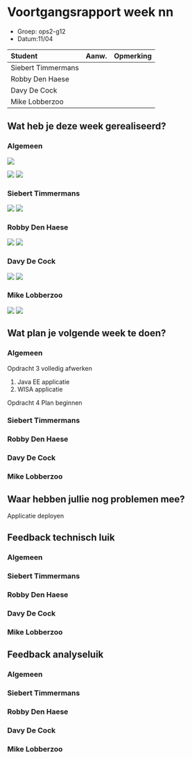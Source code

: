 # Voortgangsrapport week nn

* Groep: ops2-g12
* Datum:11/04

| Student  | Aanw. | Opmerking |
| :---     | :---  | :---      |
| Siebert Timmermans |       |           |
| Robby Den Haese |       |           |
| Davy De Cock |       |           |
| Mike Lobberzoo |       |           |

## Wat heb je deze week gerealiseerd?

### Algemeen

![](https://i.gyazo.com/c3bde86b86c9fc1319fa13b680c43a84.png)

![](https://i.gyazo.com/5415eaf9bdb7ebb04ed179c5c6f489dc.png)
![](https://i.gyazo.com/9bf0dcffaf42d9899632cc47e72d22e8.png)


### Siebert Timmermans

![](https://i.gyazo.com/da2681fd89e5cfb4ce7ac1c79a1a8fe3.png)
![](https://i.gyazo.com/0dc540a4dbb913fd377cbd2fc5c8686e.png)

### Robby Den Haese

![](https://i.gyazo.com/3adce0eb9e8191d00c4d1052e6878f16.png)
![](https://i.gyazo.com/5adfbe909dc17d298da2fbf23a5f12fc.png)


### Davy De Cock

![](https://i.gyazo.com/c25d39917f1983f93bf4609be170fce9.png)
![](https://i.gyazo.com/5a66fa30f4e88a6e594b074a2c9bb599.png)


### Mike Lobberzoo

![](https://i.gyazo.com/157e1e2f11cdc3dcdcd3d2102aade2eb.png)
![](https://i.gyazo.com/a892c3005d6e199ca098ad386fc98ff2.png)

## Wat plan je volgende week te doen?

### Algemeen

Opdracht 3 volledig afwerken

1. Java EE applicatie 
2. WISA applicatie

Opdracht 4 Plan beginnen

### Siebert Timmermans
### Robby Den Haese 
### Davy De Cock
### Mike Lobberzoo

## Waar hebben jullie nog problemen mee?

Applicatie deployen

## Feedback technisch luik

### Algemeen

### Siebert Timmermans
### Robby Den Haese 
### Davy De Cock
### Mike Lobberzoo

## Feedback analyseluik

### Algemeen

### Siebert Timmermans
### Robby Den Haese 
### Davy De Cock
### Mike Lobberzoo

